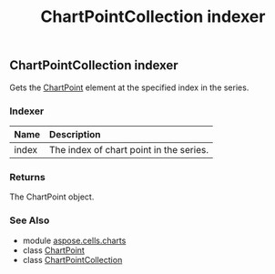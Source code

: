﻿---
title: ChartPointCollection indexer
second_title: Aspose.Cells for Python via .NET API References
description: 
type: docs
weight: 50
url: /aspose.cells.charts/chartpointcollection/__getitem__/
is_root: false
---

## ChartPointCollection indexer


Gets the [ChartPoint](/cells/python-net/aspose.cells.charts/chartpoint) element at the specified index in the series.
### Indexer
| Name | Description |
| :- | :- |
| index | The index of chart point in the series. |



### Returns 


The ChartPoint object.

### See Also
* module [aspose.cells.charts](../../)
* class [ChartPoint](/cells/python-net/aspose.cells.charts/chartpoint)
* class [ChartPointCollection](/cells/python-net/aspose.cells.charts/chartpointcollection)
